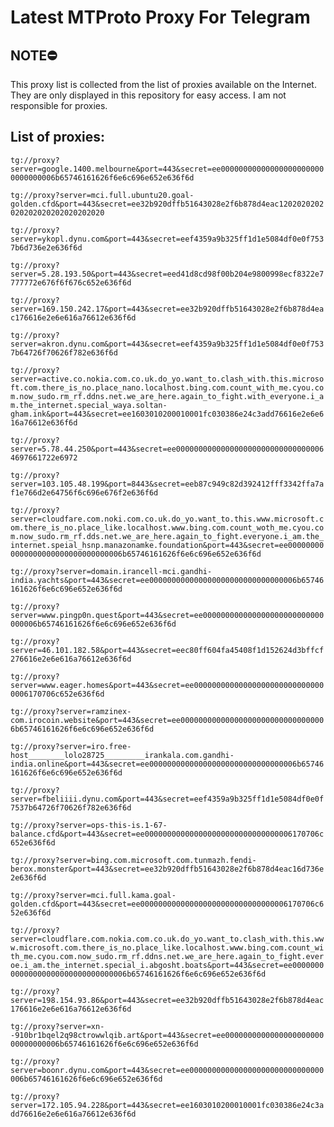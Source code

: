 # Latest MTProto Proxy For Telegram

## NOTE⛔

This proxy list is collected from the list of proxies available on the Internet. They are only displayed in this repository for easy access. I am not responsible for proxies.

## List of proxies:

`tg://proxy?server=google.1400.melbourne&port=443&secret=ee000000000000000000000000000000006b65746161626f6e6c696e652e636f6d`

`tg://proxy?server=mci.full.ubuntu20.goal-golden.cfd&port=443&secret=ee32b920dffb51643028e2f6b878d4eac1202020202020202020202020202020`

`tg://proxy?server=ykopl.dynu.com&port=443&secret=eef4359a9b325ff1d1e5084df0e0f7537b6d736e2e636f6d`

`tg://proxy?server=5.28.193.50&port=443&secret=eed41d8cd98f00b204e9800998ecf8322e7777772e676f6f676c652e636f6d`

`tg://proxy?server=169.150.242.17&port=443&secret=ee32b920dffb51643028e2f6b878d4eac176616e2e6e616a76612e636f6d`

`tg://proxy?server=akron.dynu.com&port=443&secret=eef4359a9b325ff1d1e5084df0e0f7537b64726f70626f782e636f6d`

`tg://proxy?server=active.co.nokia.com.co.uk.do_yo.want_to.clash_with.this.microsoft.com.there_is_no.place_nano.localhost.bing.com.count_with_me.cyou.com.now_sudo.rm_rf.ddns.net.we_are_here.again_to_fight.with_everyone.i_am.the_internet.special_waya.soltan-gham.ink&port=443&secret=ee1603010200010001fc030386e24c3add76616e2e6e616a76612e636f6d`

`tg://proxy?server=5.78.44.250&port=443&secret=ee0000000000000000000000000000000064697661722e6972`

`tg://proxy?server=103.105.48.199&port=8443&secret=eeb87c949c82d392412fff3342ffa7af1e766d2e64756f6c696e676f2e636f6d`

`tg://proxy?server=cloudfare.com.noki.com.co.uk.do_yo.want_to.this.www.microsoft.com.there_is_no.place_like.localhost.www.bing.com.count_woth_me.cyou.com.now_sudo.rm_rf.dds.net.we_are_here.again_to_fight.everyone.i_am.the_internet.speial_hsnp.manazonamke.foundation&port=443&secret=ee000000000000000000000000000000006b65746161626f6e6c696e652e636f6d`

`tg://proxy?server=domain.irancell-mci.gandhi-india.yachts&port=443&secret=ee000000000000000000000000000000006b65746161626f6e6c696e652e636f6d`

`tg://proxy?server=www.pingp0n.quest&port=443&secret=ee000000000000000000000000000000006b65746161626f6e6c696e652e636f6d`

`tg://proxy?server=46.101.182.58&port=443&secret=eec80ff604fa45408f1d152624d3bffcf276616e2e6e616a76612e636f6d`

`tg://proxy?server=www.eager.homes&port=443&secret=ee000000000000000000000000000000006170706c652e636f6d`

`tg://proxy?server=ramzinex-com.irocoin.website&port=443&secret=ee000000000000000000000000000000006b65746161626f6e6c696e652e636f6d`

`tg://proxy?server=iro.free-host________lolo28725_________irankala.com.gandhi-india.online&port=443&secret=ee000000000000000000000000000000006b65746161626f6e6c696e652e636f6d`

`tg://proxy?server=fbeliiii.dynu.com&port=443&secret=eef4359a9b325ff1d1e5084df0e0f7537b64726f70626f782e636f6d`

`tg://proxy?server=ops-this-is.1-67-balance.cfd&port=443&secret=ee000000000000000000000000000000006170706c652e636f6d`

`tg://proxy?server=bing.com.microsoft.com.tunmazh.fendi-berox.monster&port=443&secret=ee32b920dffb51643028e2f6b878d4eac16d736e2e636f6d`

`tg://proxy?server=mci.full.kama.goal-golden.cfd&port=443&secret=ee000000000000000000000000000000006170706c652e636f6d`

`tg://proxy?server=cloudflare.com.nokia.com.co.uk.do_yo.want_to.clash_with.this.www.microsoft.com.there_is_no.place_like.localhost.www.bing.com.count_with_me.cyou.com.now_sudo.rm_rf.ddns.net.we_are_here.again_to_fight.everoe.i_am.the_internet.special_i.abgosht.boats&port=443&secret=ee000000000000000000000000000000006b65746161626f6e6c696e652e636f6d`

`tg://proxy?server=198.154.93.86&port=443&secret=ee32b920dffb51643028e2f6b878d4eac176616e2e6e616a76612e636f6d`

`tg://proxy?server=xn--910br1bqel2q98ctrowwlqib.art&port=443&secret=ee000000000000000000000000000000006b65746161626f6e6c696e652e636f6d`

`tg://proxy?server=boonr.dynu.com&port=443&secret=ee000000000000000000000000000000006b65746161626f6e6c696e652e636f6d`

`tg://proxy?server=172.105.94.228&port=443&secret=ee1603010200010001fc030386e24c3add76616e2e6e616a76612e636f6d`

